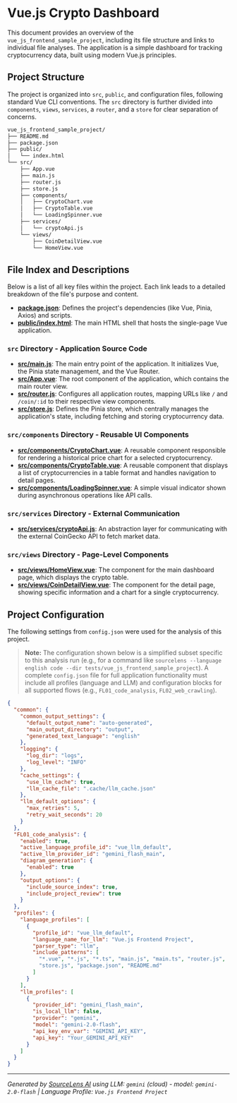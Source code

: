 # Vue.js Crypto Dashboard

This document provides an overview of the `vue_js_frontend_sample_project`, including its file structure and links to individual file analyses. The application is a simple dashboard for tracking cryptocurrency data, built using modern Vue.js principles.

## Project Structure

The project is organized into `src`, `public`, and configuration files, following standard Vue CLI conventions. The `src` directory is further divided into `components`, `views`, `services`, a `router`, and a `store` for clear separation of concerns.

```bash
vue_js_frontend_sample_project/
├── README.md
├── package.json
├── public/
│   └── index.html
└── src/
    ├── App.vue
    ├── main.js
    ├── router.js
    ├── store.js
    ├── components/
    │   ├── CryptoChart.vue
    │   ├── CryptoTable.vue
    │   └── LoadingSpinner.vue
    ├── services/
    │   └── cryptoApi.js
    └── views/
        ├── CoinDetailView.vue
        └── HomeView.vue
```

## File Index and Descriptions

Below is a list of all key files within the project. Each link leads to a detailed breakdown of the file's purpose and content.

*   **[package.json](./package.json)**: Defines the project's dependencies (like Vue, Pinia, Axios) and scripts.
*   **[public/index.html](./public/index.html)**: The main HTML shell that hosts the single-page Vue application.

### `src` Directory - Application Source Code

*   **[src/main.js](./src/main.js)**: The main entry point of the application. It initializes Vue, the Pinia state management, and the Vue Router.
*   **[src/App.vue](./src/App.vue)**: The root component of the application, which contains the main router view.
*   **[src/router.js](./src/router.js)**: Configures all application routes, mapping URLs like `/` and `/coin/:id` to their respective view components.
*   **[src/store.js](./src/store.js)**: Defines the Pinia store, which centrally manages the application's state, including fetching and storing cryptocurrency data.

### `src/components` Directory - Reusable UI Components

*   **[src/components/CryptoChart.vue](./src/components/CryptoChart.vue)**: A reusable component responsible for rendering a historical price chart for a selected cryptocurrency.
*   **[src/components/CryptoTable.vue](./src/components/CryptoTable.vue)**: A reusable component that displays a list of cryptocurrencies in a table format and handles navigation to detail pages.
*   **[src/components/LoadingSpinner.vue](./src/components/LoadingSpinner.vue)**: A simple visual indicator shown during asynchronous operations like API calls.

### `src/services` Directory - External Communication

*   **[src/services/cryptoApi.js](./src/services/cryptoApi.js)**: An abstraction layer for communicating with the external CoinGecko API to fetch market data.

### `src/views` Directory - Page-Level Components

*   **[src/views/HomeView.vue](./src/views/HomeView.vue)**: The component for the main dashboard page, which displays the crypto table.
*   **[src/views/CoinDetailView.vue](./src/views/CoinDetailView.vue)**: The component for the detail page, showing specific information and a chart for a single cryptocurrency.

## Project Configuration

The following settings from `config.json` were used for the analysis of this project.

> **Note:** The configuration shown below is a simplified subset specific to this analysis run (e.g., for a command like `sourcelens --language english code --dir tests/vue_js_frontend_sample_project`). A complete `config.json` file for full application functionality must include all profiles (language and LLM) and configuration blocks for all supported flows (e.g., `FL01_code_analysis`, `FL02_web_crawling`).

```json
{
  "common": {
    "common_output_settings": {
      "default_output_name": "auto-generated",
      "main_output_directory": "output",
      "generated_text_language": "english"
    },
    "logging": {
      "log_dir": "logs",
      "log_level": "INFO"
    },
    "cache_settings": {
      "use_llm_cache": true,
      "llm_cache_file": ".cache/llm_cache.json"
    },
    "llm_default_options": {
      "max_retries": 5,
      "retry_wait_seconds": 20
    }
  },
  "FL01_code_analysis": {
    "enabled": true,
    "active_language_profile_id": "vue_llm_default",
    "active_llm_provider_id": "gemini_flash_main",
    "diagram_generation": {
      "enabled": true
    },
    "output_options": {
      "include_source_index": true,
      "include_project_review": true
    }
  },
  "profiles": {
    "language_profiles": [
      {
        "profile_id": "vue_llm_default",
        "language_name_for_llm": "Vue.js Frontend Project",
        "parser_type": "llm",
        "include_patterns": [
          "*.vue", "*.js", "*.ts", "main.js", "main.ts", "router.js",
          "store.js", "package.json", "README.md"
        ]
      }
    ],
    "llm_profiles": [
      {
        "provider_id": "gemini_flash_main",
        "is_local_llm": false,
        "provider": "gemini",
        "model": "gemini-2.0-flash",
        "api_key_env_var": "GEMINI_API_KEY",
        "api_key": "Your_GEMINI_API_KEY"
      }
    ]
  }
}
```
---

*Generated by [SourceLens AI](https://github.com/openXFlow/sourceLensAI) using LLM: `gemini` (cloud) - model: `gemini-2.0-flash` | Language Profile: `Vue.js Frontend Project`*
